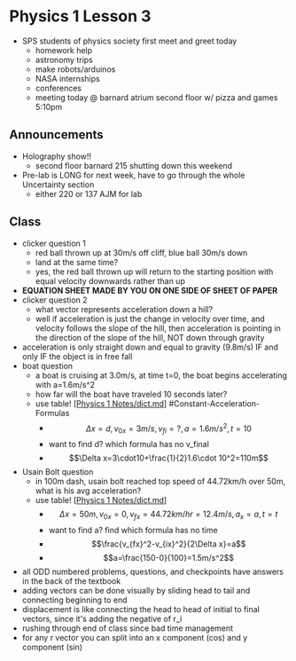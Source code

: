 # Physics 1 Lesson 3
- SPS students of physics society first meet and greet today
  - homework help 
  - astronomy trips
  - make robots/arduinos
  - NASA internships
  - conferences 
  - meeting today @ barnard atrium second floor w/ pizza and games 5:10pm
## Announcements
- Holography show!!
  - second floor barnard 215 shutting down this weekend
- Pre-lab is LONG for next week, have to go through the whole Uncertainty section
  - either 220 or 137 AJM for lab
## Class
- clicker question 1
  - red ball thrown up at 30m/s off cliff, blue ball 30m/s down
  - land at the same time?
  - yes, the red ball thrown up will return to the starting position with equal velocity downwards rather than up
- **EQUATION SHEET MADE BY YOU ON ONE SIDE OF SHEET OF PAPER**
- clicker question 2
  - what vector represents acceleration down a hill?
  - well if acceleration is just the change in velocity over time, and velocity follows the slope of the hill, then acceleration is pointing in the direction of the slope of the hill, NOT down through gravity
- acceleration is only straight down and equal to gravity (9.8m/s) IF and only IF the object is in free fall
- boat question
  - a boat is cruising at 3.0m/s, at time t=0, the boat begins accelerating with a=1.6m/s^2
  - how far will the boat have traveled 10 seconds later?
  - use table! [[Physics 1 Notes/dict.md]] #Constant-Acceleration-Formulas
    - $$\Delta x = d, v_{0x}=3m/s, v_{fi}=?, a=1.6m/s^2, t=10$$
    - want to find d? which formula has no v_final
    - $$\Delta x=3\cdot10+\frac{1}{2}1.6\cdot 10^2=110m$$
- Usain Bolt question
  - in 100m dash, usain bolt reached top speed of 44.72km/h over 50m, what is his avg acceleration?
  - use table! [[Physics 1 Notes/dict.md]]
    - $$\Delta{x}=50m, v_{0x}=0, v_{fx}=44.72km/hr=12.4m/s, a_x=a, t=t$$
    - want to find a? find which formula has no time
    - $$\frac{v_{fx}^2-v_{ix}^2}{2\Delta x}=a$$
    - $$a=\frac{150-0}{100}=1.5m/s^2$$
- all ODD numbered problems, questions, and checkpoints have answers in the back of the textbook
- adding vectors can be done visually by sliding head to tail and connecting beginning to end
- displacement is like connecting the head to head of initial to final vectors, since it's adding the negative of r_i
- rushing through end of class since bad time management
- for any r vector you can split into an x component (cos) and y component (sin)


[//begin]: # "Autogenerated link references for markdown compatibility"
[Physics 1 Notes/dict.md]: ../dict.md "Physics 1 Dictionary"
[//end]: # "Autogenerated link references"
